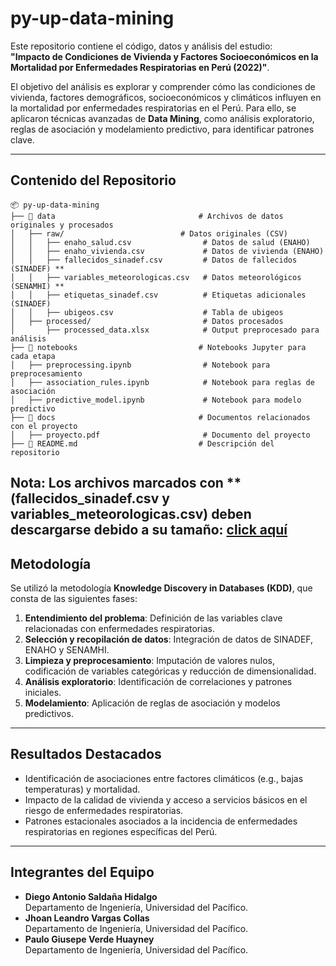 # py-up-data-mining
Este repositorio contiene el código, datos y análisis del estudio:  
**"Impacto de Condiciones de Vivienda y Factores Socioeconómicos en la Mortalidad por Enfermedades Respiratorias en Perú (2022)"**.

El objetivo del análisis es explorar y comprender cómo las condiciones de vivienda, factores demográficos, socioeconómicos y climáticos influyen en la mortalidad por enfermedades respiratorias en el Perú. Para ello, se aplicaron técnicas avanzadas de **Data Mining**, como análisis exploratorio, reglas de asociación y modelamiento predictivo, para identificar patrones clave.

---
## Contenido del Repositorio
```plaintext
📦 py-up-data-mining
├── 📁 data                                # Archivos de datos originales y procesados
│   ├── raw/                          # Datos originales (CSV)
│   │   ├── enaho_salud.csv                # Datos de salud (ENAHO)
│   │   ├── enaho_vivienda.csv             # Datos de vivienda (ENAHO)
│   │   ├── fallecidos_sinadef.csv         # Datos de fallecidos (SINADEF) **
│   │   ├── variables_meteorologicas.csv   # Datos meteorológicos (SENAMHI) **
│   │   ├── etiquetas_sinadef.csv          # Etiquetas adicionales (SINADEF)
│   │   ├── ubigeos.csv                    # Tabla de ubigeos
│   ├── processed/                         # Datos procesados
│       ├── processed_data.xlsx            # Output preprocesado para análisis
├── 📁 notebooks                           # Notebooks Jupyter para cada etapa
│   ├── preprocessing.ipynb                # Notebook para preprocesamiento
│   ├── association_rules.ipynb            # Notebook para reglas de asociación
│   ├── predictive_model.ipynb             # Notebook para modelo predictivo
├── 📁 docs                                # Documentos relacionados con el proyecto
│   ├── proyecto.pdf                       # Documento del proyecto
├── 📄 README.md                           # Descripción del repositorio
```
**Nota**: Los archivos marcados con ** (fallecidos_sinadef.csv y variables_meteorologicas.csv) deben descargarse debido a su tamaño: [click aquí](https://drive.google.com/drive/folders/16JAKMwNGBhFpue7HpaAQel7czkgZjKmN?usp=sharing)
---
## Metodología
Se utilizó la metodología **Knowledge Discovery in Databases (KDD)**, que consta de las siguientes fases:
1. **Entendimiento del problema**: Definición de las variables clave relacionadas con enfermedades respiratorias.
2. **Selección y recopilación de datos**: Integración de datos de SINADEF, ENAHO y SENAMHI.
3. **Limpieza y preprocesamiento**: Imputación de valores nulos, codificación de variables categóricas y reducción de dimensionalidad.
4. **Análisis exploratorio**: Identificación de correlaciones y patrones iniciales.
5. **Modelamiento**: Aplicación de reglas de asociación y modelos predictivos.
---
## Resultados Destacados
* Identificación de asociaciones entre factores climáticos (e.g., bajas temperaturas) y mortalidad.
* Impacto de la calidad de vivienda y acceso a servicios básicos en el riesgo de enfermedades respiratorias.
* Patrones estacionales asociados a la incidencia de enfermedades respiratorias en regiones específicas del Perú.
---
## Integrantes del Equipo
* **Diego Antonio Saldaña Hidalgo**  
  Departamento de Ingeniería, Universidad del Pacífico.
* **Jhoan Leandro Vargas Collas**  
  Departamento de Ingeniería, Universidad del Pacífico.
* **Paulo Giusepe Verde Huayney**  
  Departamento de Ingeniería, Universidad del Pacífico.
